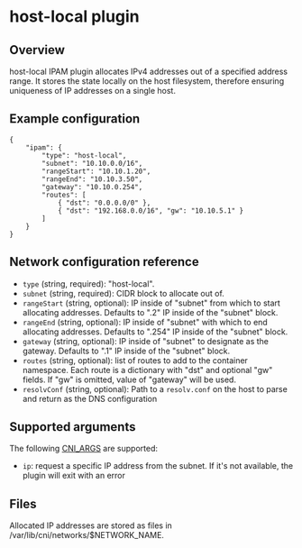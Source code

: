 # host-local plugin

## Overview

host-local IPAM plugin allocates IPv4 addresses out of a specified address range.
It stores the state locally on the host filesystem, therefore ensuring uniqueness of IP addresses on a single host.

## Example configuration
```
{
	"ipam": {
		"type": "host-local",
		"subnet": "10.10.0.0/16",
		"rangeStart": "10.10.1.20",
		"rangeEnd": "10.10.3.50",
		"gateway": "10.10.0.254",
		"routes": [
			{ "dst": "0.0.0.0/0" },
			{ "dst": "192.168.0.0/16", "gw": "10.10.5.1" }
		]
	}
}
```

## Network configuration reference

* `type` (string, required): "host-local".
* `subnet` (string, required): CIDR block to allocate out of.
* `rangeStart` (string, optional): IP inside of "subnet" from which to start allocating addresses. Defaults to ".2" IP inside of the "subnet" block.
* `rangeEnd` (string, optional): IP inside of "subnet" with which to end allocating addresses. Defaults to ".254" IP inside of the "subnet" block.
* `gateway` (string, optional): IP inside of "subnet" to designate as the gateway. Defaults to ".1" IP inside of the "subnet" block.
* `routes` (string, optional): list of routes to add to the container namespace. Each route is a dictionary with "dst" and optional "gw" fields. If "gw" is omitted, value of "gateway" will be used.
* `resolvConf` (string, optional): Path to a `resolv.conf` on the host to parse and return as the DNS configuration

## Supported arguments
The following [CNI_ARGS](https://github.com/containernetworking/cni/blob/master/SPEC.md#parameters) are supported:

* `ip`: request a specific IP address from the subnet. If it's not available, the plugin will exit with an error

## Files

Allocated IP addresses are stored as files in /var/lib/cni/networks/$NETWORK_NAME.
